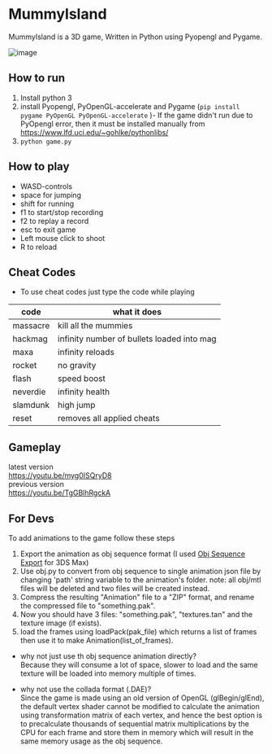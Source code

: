 
# MummyIsland  
  
MummyIsland is a 3D game, Written in Python using Pyopengl and Pygame.  
  
![image](https://user-images.githubusercontent.com/63170874/123775636-d5fe2f80-d8ce-11eb-9510-ecac702169fa.png)



## How to run
 1. Install python 3  
 2. install Pyopengl, PyOpenGL-accelerate and Pygame  (`pip install pygame PyOpenGL PyOpenGL-accelerate` )- If the game didn't run due to PyOpengl error, then it must be installed manually from https://www.lfd.uci.edu/~gohlke/pythonlibs/
 5. `python game.py `
 
## How to play
 -  WASD-controls
 - space for jumping
 - shift for running
 - f1 to start/stop recording
 - f2 to replay a record
 - esc to exit game
 - Left mouse click to shoot
 - R to reload

## Cheat Codes

 - To use cheat codes just type the code while playing


| code | what it does |
|--|--|
| massacre | kill all the mummies |
| hackmag | infinity number of bullets loaded into mag |
| maxa | infinity reloads |
| rocket | no gravity |
| flash | speed boost |
| neverdie | infinity health |
| slamdunk | high jump |
| reset | removes all applied cheats |

## Gameplay
latest version<br/>
https://youtu.be/myg0ISQryD8<br/>
previous version<br/>
https://youtu.be/TgGBlhRgckA<br/>

## For Devs
To add animations to the game follow these steps

 1. Export the animation as obj sequence format (I used [Obj Sequence Export](http://www.scriptspot.com/3ds-max/scripts/obj-sequence-export) for 3DS Max)
 2. Use obj.py to convert from obj sequence to single animation json file by changing 'path' string variable to the animation's folder.
 note: all obj/mtl files will be deleted and two files will be created instead.
 3. Compress the resulting "Animation" file to a "ZIP" format, and rename the compressed file to "something.pak".
 4. Now you should have 3 files: "something.pak", "textures.tan" and the texture image (if exists).
 5. load the frames using loadPack(pak_file) which returns a list of frames then use it to make Animation(list_of_frames). 


 - why not just use th obj sequence animation directly?<br/>
Because they will consume a lot of space, slower to load and the same texture will be loaded into memory multiple of times. 

 - why not use the collada format (.DAE)?<br/>
	Since the game is made using an old version of OpenGL (glBegin/glEnd), the default vertex shader cannot be modified to calculate the animation using transformation matrix of each vertex, and hence the best option is to precalculate thousands of sequential matrix multiplications by the CPU for each frame and store them in memory which will result in the same memory usage as the obj sequence.
